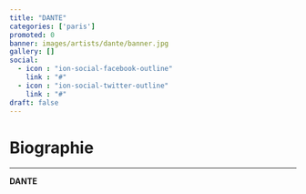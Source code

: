 ```yaml
---
title: "DANTE"
categories: ['paris']
promoted: 0
banner: images/artists/dante/banner.jpg
gallery: []
social:
  - icon : "ion-social-facebook-outline"
    link : "#"
  - icon : "ion-social-twitter-outline"
    link : "#"
draft: false
---
```


# Biographie
---

**DANTE**
